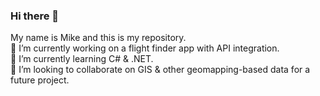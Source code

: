 ### Hi there 👋

<!--
**mikelambrix/mikelambrix** is a ✨ _special_ ✨ repository because its `README.md` (this file) appears on your GitHub profile.

Here are some ideas to get you started:

- 🔭 I’m currently working on ...
- 🌱 I’m currently learning ...
- 👯 I’m looking to collaborate on ...
- 🤔 I’m looking for help with ...
- 💬 Ask me about ...
- 📫 How to reach me: ...
- 😄 Pronouns: ...
- ⚡ Fun fact: ...
-->

My name is Mike and this is my repository.
<br >
🔭 I’m currently working on a flight finder app with API integration.<br>
🌱 I’m currently learning C# & .NET. <br>
👯 I’m looking to collaborate on GIS & other geomapping-based data for a future project.


